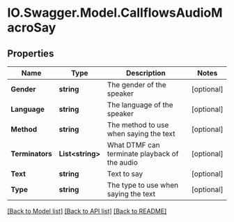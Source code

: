 # IO.Swagger.Model.CallflowsAudioMacroSay
## Properties

Name | Type | Description | Notes
------------ | ------------- | ------------- | -------------
**Gender** | **string** | The gender of the speaker | [optional] 
**Language** | **string** | The language of the speaker | [optional] 
**Method** | **string** | The method to use when saying the text | [optional] 
**Terminators** | **List&lt;string&gt;** | What DTMF can terminate playback of the audio | [optional] 
**Text** | **string** | Text to say | [optional] 
**Type** | **string** | The type to use when saying the text | [optional] 

[[Back to Model list]](../README.md#documentation-for-models) [[Back to API list]](../README.md#documentation-for-api-endpoints) [[Back to README]](../README.md)

